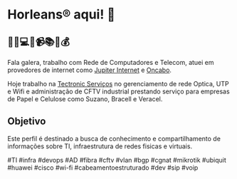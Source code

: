 # Horleans® aqui! 👋

## 🚀📱💻📡📹📚💡💰

Fala galera, trabalho com Rede de Computadores e Telecom, atuei em provedores de internet como [Jupiter Internet](https://jupiter.com.br/) e [Oncabo](https://oncabo.com.br/). 

Hoje trabalho na [Tectronic Serviços](https://www.tectronic.ind.br/) no gerenciamento de rede Optica, UTP e Wifi e administração de CFTV industrial prestando serviço para empresas de Papel e Celulose como Suzano, Bracell e Veracel.

## Objetivo

Este perfil é destinado a busca de conhecimento e compartilhamento de informações sobre TI, infraestrutura de redes fisicas e virtuais.

#TI
#infra
#devops
#AD
#fibra
#cftv
#vlan
#bgp
#cgnat
#mikrotik
#ubiquit
#huawei
#cisco
#wi-fi
#cabeamentoestruturado
#dev
#sip
#voip

